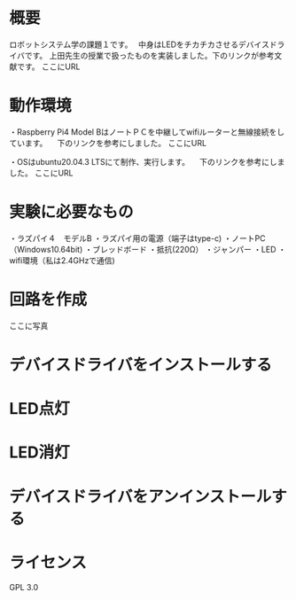 # 概要
ロボットシステム学の課題１です。　
中身はLEDをチカチカさせるデバイスドライバです。
上田先生の授業で扱ったものを実装しました。下のリンクが参考文献です。
ここにURL

# 動作環境
・Raspberry Pi4 Model BはノートＰＣを中継してwifiルーターと無線接続をしています。
　下のリンクを参考にしました。
ここにURL

・OSはubuntu20.04.3 LTSにて制作、実行します。
　下のリンクを参考にしました。
ここにURL

# 実験に必要なもの
・ラズパイ４　モデルB 
・ラズパイ用の電源（端子はtype-c)
・ノートPC（Windows10.64bit)
・ブレッドボード
・抵抗(220Ω）
・ジャンパー
・LED
・wifi環境（私は2.4GHzで通信)

# 回路を作成
ここに写真

# デバイスドライバをインストールする


# LED点灯


# LED消灯


# デバイスドライバをアンインストールする


# ライセンス
GPL 3.0
